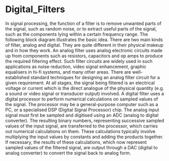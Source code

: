 # Digital_Filters

In signal processing, the function of a filter is to remove unwanted parts of the signal, such as random noise, or
to extract useful parts of the signal, such as the components lying within a certain frequency range.
The following block diagram illustrates the basic idea.
There are two main kinds of filter, analog and digital. They are quite different in their physical makeup and in
how they work.
An analog filter uses analog electronic circuits made up from components such as resistors, capacitors and op
amps to produce the required filtering effect. Such filter circuits are widely used in such applications as noise
reduction, video signal enhancement, graphic equalisers in hi-fi systems, and many other areas.
There are well-established standard techniques for designing an analog filter circuit for a given requirement.
At all stages, the signal being filtered is an electrical voltage or current which is the direct analogue of the
physical quantity (e.g. a sound or video signal or transducer output) involved.
A digital filter uses a digital processor to perform numerical calculations on sampled values of the signal. The
processor may be a general-purpose computer such as a PC, or a specialised DSP (Digital Signal Processor)
chip.
The analog input signal must first be sampled and digitised using an ADC (analog to digital converter). The
resulting binary numbers, representing successive sampled values of the input signal, are transferred to the
processor, which carries out numerical calculations on them. These calculations typically involve multiplying
the input values by constants and adding the products together. If necessary, the results of these calculations,
which now represent sampled values of the filtered signal, are output through a DAC (digital to analog
converter) to convert the signal back to analog form.
